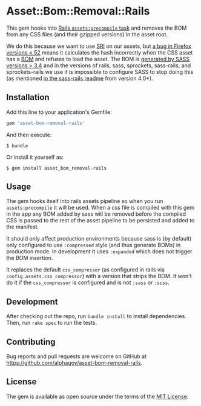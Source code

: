 # Asset::Bom::Removal::Rails

This gem hooks into [Rails `assets:precompile` task](http://guides.rubyonrails.org/asset_pipeline.html#precompiling-assets) and removes the BOM from any CSS files (and their gzipped versions) in the asset root.

We do this because we want to use [SRI](https://developer.mozilla.org/en-US/docs/Web/Security/Subresource_Integrity) on our assets, but [a bug in Firefox versions < 52](https://bugzilla.mozilla.org/show_bug.cgi?id=1269241) means it calculates the hash incorrectly when the CSS asset has a [BOM](https://en.wikipedia.org/wiki/Byte_order_mark#UTF-8) and refuses to load the asset.  The BOM is [generated by SASS versions > 3.4](https://github.com/sass/sass/blob/3.4.0/lib/sass/tree/visitors/to_css.rb#L131-L140) and in the versions of rails, sass, sprockets, sass-rails, and sprockets-rails we use it is impossible to configure SASS to stop doing this (as mentioned [in the sass-rails readme](https://github.com/rails/sass-rails/blob/v4.0.0/README.md#configuration) from version 4.0+).

## Installation

Add this line to your application's Gemfile:

```ruby
gem 'asset-bom-removal-rails'
```

And then execute:

    $ bundle

Or install it yourself as:

    $ gem install asset_bom_removal-rails

## Usage

The gem hooks itself into rails assets pipeline so when you run `assets:precompile` it will be used.  When a css file is compiled with this gem in the app any BOM added by sass will be removed before the compiled CSS is passed to the rest of the asset pipeline to be persisted and added to the manifest.

It should only affect production environments because sass is (by default) only configured to use `:compressed` style (and thus generate BOMs) in production mode.  In development it uses `:expanded` which does not trigger the BOM insertion.

It replaces the default `css_compressor` (as configured in rails via `config.assets.css_compressor`) with a version that strips the BOM.  It won't do it if the `css_compressor` is configured and is not `:sass` or `:scss`.

## Development

After checking out the repo, run `bundle install` to install dependencies. Then, run `rake spec` to run the tests.

## Contributing

Bug reports and pull requests are welcome on GitHub at https://github.com/alphagov/asset-bom-removal-rails.

## License

The gem is available as open source under the terms of the [MIT License](http://opensource.org/licenses/MIT).


